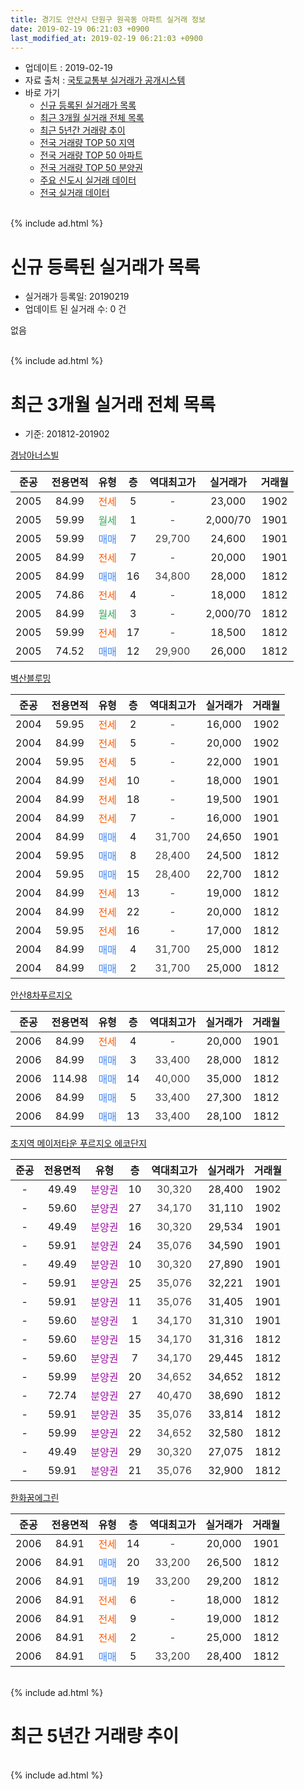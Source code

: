 ```yaml
---
title: 경기도 안산시 단원구 원곡동 아파트 실거래 정보
date: 2019-02-19 06:21:03 +0900
last_modified_at: 2019-02-19 06:21:03 +0900
---
```


* 업데이트 : 2019-02-19
* 자료 출처 : [국토교통부 실거래가 공개시스템](http://rt.molit.go.kr)
* 바로 가기
    * [신규 등록된 실거래가 목록](#신규-등록된-실거래가-목록)
    * [최근 3개월 실거래 전체 목록](#최근-3개월-실거래-전체-목록)
    * [최근 5년간 거래량 추이](#최근-5년간-거래량-추이)
    * [전국 거래량 TOP 50 지역](https://inasie.github.io/apt-trade-info/최근-3개월-전국에서-가장-거래가-많이-발생한-지역)
    * [전국 거래량 TOP 50 아파트](https://inasie.github.io/apt-trade-info/최근-3개월-전국에서-가장-거래가-많이-발생한-아파트)
    * [전국 거래량 TOP 50 분양권](https://inasie.github.io/apt-trade-info/최근-3개월-전국에서-가장-거래가-많이-발생한-분양권)
    * [주요 신도시 실거래 데이터](https://inasie.github.io/apt-trade-info/주요-신도시)
    * [전국 실거래 데이터](https://inasie.github.io/apt-trade-info/전국)
<br>
{% include ad.html %}
<br>

# 신규 등록된 실거래가 목록
* 실거래가 등록일: 20190219
* 업데이트 된 실거래 수: 0 건

없음

<br>
{% include ad.html %}
<br>

# 최근 3개월 실거래 전체 목록
* 기준: 201812-201902


[경남아너스빌](https://search.naver.com/search.naver?query=%EA%B2%BD%EA%B8%B0%EB%8F%84+%EC%95%88%EC%82%B0%EC%8B%9C+%EB%8B%A8%EC%9B%90%EA%B5%AC+%EC%9B%90%EA%B3%A1%EB%8F%99+%EA%B2%BD%EB%82%A8%EC%95%84%EB%84%88%EC%8A%A4%EB%B9%8C)

|준공|전용면적|유형|층|역대최고가|실거래가|거래월|
|:---:|:---:|:---:|:---:|:---:|:---:|:---:|
|2005|84.99|<span style="color:#ff5a00">전세</span>|5|<span style="color:#444444">-</span>|23,000|1902|
|2005|59.99|<span style="color:#34a853">월세</span>|1|<span style="color:#444444">-</span>|2,000/70|1901|
|2005|59.99|<span style="color:#4285f3">매매</span>|7|<span style="color:#444444">29,700</span>|24,600|1901|
|2005|84.99|<span style="color:#ff5a00">전세</span>|7|<span style="color:#444444">-</span>|20,000|1901|
|2005|84.99|<span style="color:#4285f3">매매</span>|16|<span style="color:#444444">34,800</span>|28,000|1812|
|2005|74.86|<span style="color:#ff5a00">전세</span>|4|<span style="color:#444444">-</span>|18,000|1812|
|2005|84.99|<span style="color:#34a853">월세</span>|3|<span style="color:#444444">-</span>|2,000/70|1812|
|2005|59.99|<span style="color:#ff5a00">전세</span>|17|<span style="color:#444444">-</span>|18,500|1812|
|2005|74.52|<span style="color:#4285f3">매매</span>|12|<span style="color:#444444">29,900</span>|26,000|1812|

[벽산블루밍](https://search.naver.com/search.naver?query=%EA%B2%BD%EA%B8%B0%EB%8F%84+%EC%95%88%EC%82%B0%EC%8B%9C+%EB%8B%A8%EC%9B%90%EA%B5%AC+%EC%9B%90%EA%B3%A1%EB%8F%99+%EB%B2%BD%EC%82%B0%EB%B8%94%EB%A3%A8%EB%B0%8D)

|준공|전용면적|유형|층|역대최고가|실거래가|거래월|
|:---:|:---:|:---:|:---:|:---:|:---:|:---:|
|2004|59.95|<span style="color:#ff5a00">전세</span>|2|<span style="color:#444444">-</span>|16,000|1902|
|2004|84.99|<span style="color:#ff5a00">전세</span>|5|<span style="color:#444444">-</span>|20,000|1902|
|2004|59.95|<span style="color:#ff5a00">전세</span>|5|<span style="color:#444444">-</span>|22,000|1901|
|2004|84.99|<span style="color:#ff5a00">전세</span>|10|<span style="color:#444444">-</span>|18,000|1901|
|2004|84.99|<span style="color:#ff5a00">전세</span>|18|<span style="color:#444444">-</span>|19,500|1901|
|2004|84.99|<span style="color:#ff5a00">전세</span>|7|<span style="color:#444444">-</span>|16,000|1901|
|2004|84.99|<span style="color:#4285f3">매매</span>|4|<span style="color:#444444">31,700</span>|24,650|1901|
|2004|59.95|<span style="color:#4285f3">매매</span>|8|<span style="color:#444444">28,400</span>|24,500|1812|
|2004|59.95|<span style="color:#4285f3">매매</span>|15|<span style="color:#444444">28,400</span>|22,700|1812|
|2004|84.99|<span style="color:#ff5a00">전세</span>|13|<span style="color:#444444">-</span>|19,000|1812|
|2004|84.99|<span style="color:#ff5a00">전세</span>|22|<span style="color:#444444">-</span>|20,000|1812|
|2004|59.95|<span style="color:#ff5a00">전세</span>|16|<span style="color:#444444">-</span>|17,000|1812|
|2004|84.99|<span style="color:#4285f3">매매</span>|4|<span style="color:#444444">31,700</span>|25,000|1812|
|2004|84.99|<span style="color:#4285f3">매매</span>|2|<span style="color:#444444">31,700</span>|25,000|1812|

[안산8차푸르지오](https://search.naver.com/search.naver?query=%EA%B2%BD%EA%B8%B0%EB%8F%84+%EC%95%88%EC%82%B0%EC%8B%9C+%EB%8B%A8%EC%9B%90%EA%B5%AC+%EC%9B%90%EA%B3%A1%EB%8F%99+%EC%95%88%EC%82%B08%EC%B0%A8%ED%91%B8%EB%A5%B4%EC%A7%80%EC%98%A4)

|준공|전용면적|유형|층|역대최고가|실거래가|거래월|
|:---:|:---:|:---:|:---:|:---:|:---:|:---:|
|2006|84.99|<span style="color:#ff5a00">전세</span>|4|<span style="color:#444444">-</span>|20,000|1901|
|2006|84.99|<span style="color:#4285f3">매매</span>|3|<span style="color:#444444">33,400</span>|28,000|1812|
|2006|114.98|<span style="color:#4285f3">매매</span>|14|<span style="color:#444444">40,000</span>|35,000|1812|
|2006|84.99|<span style="color:#4285f3">매매</span>|5|<span style="color:#444444">33,400</span>|27,300|1812|
|2006|84.99|<span style="color:#4285f3">매매</span>|13|<span style="color:#444444">33,400</span>|28,100|1812|

[초지역 메이저타운 푸르지오 에코단지](https://search.naver.com/search.naver?query=%EA%B2%BD%EA%B8%B0%EB%8F%84+%EC%95%88%EC%82%B0%EC%8B%9C+%EB%8B%A8%EC%9B%90%EA%B5%AC+%EC%9B%90%EA%B3%A1%EB%8F%99+%EC%B4%88%EC%A7%80%EC%97%AD+%EB%A9%94%EC%9D%B4%EC%A0%80%ED%83%80%EC%9A%B4+%ED%91%B8%EB%A5%B4%EC%A7%80%EC%98%A4+%EC%97%90%EC%BD%94%EB%8B%A8%EC%A7%80)

|준공|전용면적|유형|층|역대최고가|실거래가|거래월|
|:---:|:---:|:---:|:---:|:---:|:---:|:---:|
|-|49.49|<span style="color:#9C11A5">분양권</span>|10|<span style="color:#444444">30,320</span>|28,400|1902|
|-|59.60|<span style="color:#9C11A5">분양권</span>|27|<span style="color:#444444">34,170</span>|31,110|1902|
|-|49.49|<span style="color:#9C11A5">분양권</span>|16|<span style="color:#444444">30,320</span>|29,534|1901|
|-|59.91|<span style="color:#9C11A5">분양권</span>|24|<span style="color:#444444">35,076</span>|34,590|1901|
|-|49.49|<span style="color:#9C11A5">분양권</span>|10|<span style="color:#444444">30,320</span>|27,890|1901|
|-|59.91|<span style="color:#9C11A5">분양권</span>|25|<span style="color:#444444">35,076</span>|32,221|1901|
|-|59.91|<span style="color:#9C11A5">분양권</span>|11|<span style="color:#444444">35,076</span>|31,405|1901|
|-|59.60|<span style="color:#9C11A5">분양권</span>|1|<span style="color:#444444">34,170</span>|31,310|1901|
|-|59.60|<span style="color:#9C11A5">분양권</span>|15|<span style="color:#444444">34,170</span>|31,316|1812|
|-|59.60|<span style="color:#9C11A5">분양권</span>|7|<span style="color:#444444">34,170</span>|29,445|1812|
|-|59.99|<span style="color:#9C11A5">분양권</span>|20|<span style="color:#444444">34,652</span>|34,652|1812|
|-|72.74|<span style="color:#9C11A5">분양권</span>|27|<span style="color:#444444">40,470</span>|38,690|1812|
|-|59.91|<span style="color:#9C11A5">분양권</span>|35|<span style="color:#444444">35,076</span>|33,814|1812|
|-|59.99|<span style="color:#9C11A5">분양권</span>|22|<span style="color:#444444">34,652</span>|32,580|1812|
|-|49.49|<span style="color:#9C11A5">분양권</span>|29|<span style="color:#444444">30,320</span>|27,075|1812|
|-|59.91|<span style="color:#9C11A5">분양권</span>|21|<span style="color:#444444">35,076</span>|32,900|1812|


<script async src="//pagead2.googlesyndication.com/pagead/js/adsbygoogle.js"></script>
<!-- 기본 -->
<ins class="adsbygoogle"
     style="display:block"
     data-ad-client="ca-pub-2446590836940007"
     data-ad-slot="1659523306"
     data-ad-format="auto"
     data-full-width-responsive="true"></ins>
<script>
(adsbygoogle = window.adsbygoogle || []).push({});
</script>


[한화꿈에그린](https://search.naver.com/search.naver?query=%EA%B2%BD%EA%B8%B0%EB%8F%84+%EC%95%88%EC%82%B0%EC%8B%9C+%EB%8B%A8%EC%9B%90%EA%B5%AC+%EC%9B%90%EA%B3%A1%EB%8F%99+%ED%95%9C%ED%99%94%EA%BF%88%EC%97%90%EA%B7%B8%EB%A6%B0)

|준공|전용면적|유형|층|역대최고가|실거래가|거래월|
|:---:|:---:|:---:|:---:|:---:|:---:|:---:|
|2006|84.91|<span style="color:#ff5a00">전세</span>|14|<span style="color:#444444">-</span>|20,000|1901|
|2006|84.91|<span style="color:#4285f3">매매</span>|20|<span style="color:#444444">33,200</span>|26,500|1812|
|2006|84.91|<span style="color:#4285f3">매매</span>|19|<span style="color:#444444">33,200</span>|29,200|1812|
|2006|84.91|<span style="color:#ff5a00">전세</span>|6|<span style="color:#444444">-</span>|18,000|1812|
|2006|84.91|<span style="color:#ff5a00">전세</span>|9|<span style="color:#444444">-</span>|19,000|1812|
|2006|84.91|<span style="color:#ff5a00">전세</span>|2|<span style="color:#444444">-</span>|25,000|1812|
|2006|84.91|<span style="color:#4285f3">매매</span>|5|<span style="color:#444444">33,200</span>|28,400|1812|


<br>
{% include ad.html %}
<br>

# 최근 5년간 거래량 추이


<div style="width:100%;">
    <canvas id="deal_progress" height="200"></canvas>
</div>

<script>
new Chart(document.getElementById("deal_progress"), {
    type: 'line',
    data: {
        labels: ['201402','201403','201404','201405','201406','201407','201408','201409','201410','201411','201412','201501','201502','201503','201504','201505','201506','201507','201508','201509','201510','201511','201512','201601','201602','201603','201604','201605','201606','201607','201608','201609','201610','201611','201612','201701','201702','201703','201704','201705','201706','201707','201708','201709','201710','201711','201712','201801','201802','201803','201804','201805','201806','201807','201808','201809','201810','201811','201812','201901','201902'],
        datasets: [{
            label: '매매',
            pointRadius: 1,
            data: [28, 34, 22, 20, 31, 29, 42, 39, 39, 18, 23, 31, 26, 36, 26, 38, 30, 27, 29, 24, 41, 46, 24, 12, 9, 18, 14, 20, 27, 25, 26, 26, 31, 34, 21, 14, 20, 30, 23, 29, 40, 40, 16, 22, 13, 13, 12, 19, 15, 17, 19, 18, 22, 20, 26, 23, 34, 21, 21, 8, 2],
            borderColor: "rgba(255, 201, 14, 1)",
            backgroundColor: "rgba(255, 201, 14, 0.5)",
            fill: false,
            lineTension: 0
        },{
            label: '전월세',
            pointRadius: 1,
            data: [20, 28, 22, 27, 24, 17, 25, 22, 21, 25, 23, 25, 8, 21, 18, 15, 12, 13, 10, 21, 30, 20, 20, 8, 10, 22, 13, 30, 22, 15, 17, 16, 15, 14, 25, 14, 13, 14, 17, 11, 15, 11, 15, 13, 15, 18, 12, 14, 7, 15, 13, 20, 21, 36, 24, 11, 21, 20, 9, 8, 3],
            borderColor: "rgba(0, 141, 185, 1)",
            backgroundColor: "rgba(0, 141, 185, 0.5)",
            fill: false,
            lineTension: 0
        }
        ]
    },
    options: {
        responsive: true,
        title: {
            display: false
        },
        tooltips: {
            mode: 'index',
            intersect: false
        },
        hover: {
            mode: 'nearest',
            intersect: true
        },
        scales: {
            xAxes: [{
                display: true,
                scaleLabel: {
                    display: true,
                    labelString: '년/월'
                }
            }],
            yAxes: [{
                display: true,
                ticks: {
                    suggestedMin: 0,
                },
                scaleLabel: {
                    display: true,
                    labelString: '실거래 수'
                }
            }]
        }
    }
});

</script>


<br>
{% include ad.html %}
<br>

